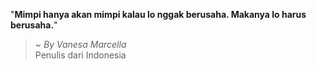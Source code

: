 "**Mimpi hanya akan mimpi kalau lo nggak berusaha. Makanya lo harus berusaha.**"

> ~ _By Vanesa Marcella_  
Penulis dari Indonesia
